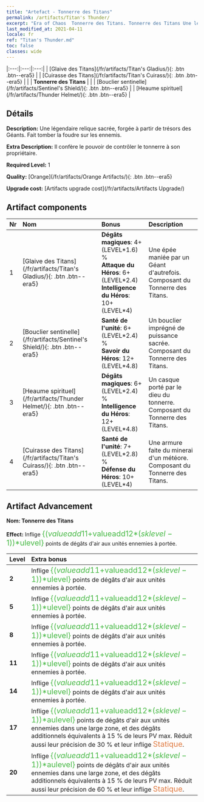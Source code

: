 ```yaml
---
title: "Artefact - Tonnerre des Titans"
permalink: /artifacts/Titan's Thunder/
excerpt: "Era of Chaos  Tonnerre des Titans. Tonnerre des Titans Une légendaire relique sacrée, forgée à partir de trésors des Géants. Fait tomber la foudre sur les ennemis."
last_modified_at: 2021-04-11
locale: fr
ref: "Titan's Thunder.md"
toc: false
classes: wide
---
```


  |:---:|:---:|:---:| 
  | [Glaive des Titans](/fr/artifacts/Titan's Gladius/){: .btn .btn--era5} |   | [Cuirasse des Titans](/fr/artifacts/Titan's Cuirass/){: .btn .btn--era5} | 
  |   | **Tonnerre des Titans** |  | 
  | [Bouclier sentinelle](/fr/artifacts/Sentinel's Shield/){: .btn .btn--era5} |   | [Heaume spirituel](/fr/artifacts/Thunder Helmet/){: .btn .btn--era5} | 


## Détails

 **Description:** Une légendaire relique sacrée, forgée à partir de trésors des Géants. Fait tomber la foudre sur les ennemis.

 **Extra Description:** Il confère le pouvoir de contrôler le tonnerre à son propriétaire.

 **Required Level:** 1

 **Quality:** [Orange](/fr/artifacts/Orange Artifacts/){: .btn .btn--era5}

 **Upgrade cost:** [Artifacts upgrade cost](/fr/artifacts/Artifacts Upgrade/)



## Artifact components

  | Nr |    Nom    |   Bonus | Description | 
  |:---|:-----------|:--------|:------------| 
  | 1 | [Glaive des Titans](/fr/artifacts/Titan's Gladius/){: .btn .btn--era5} | **Dégâts magiques**: 4+(LEVEL\*1.6) %<br/>**Attaque du Héros**: 6+(LEVEL\*2.4)<br/>**Intelligence du Héros**: 10+(LEVEL\*4) | Une épée maniée par un Géant d'autrefois. Composant du Tonnerre des Titans. | 
  | 2 | [Bouclier sentinelle](/fr/artifacts/Sentinel's Shield/){: .btn .btn--era5} | **Santé de l'unité**: 6+(LEVEL\*2.4) %<br/>**Savoir du Héros**: 12+(LEVEL\*4.8) | Un bouclier imprégné de puissance sacrée. Composant du Tonnerre des Titans. | 
  | 3 | [Heaume spirituel](/fr/artifacts/Thunder Helmet/){: .btn .btn--era5} | **Dégâts magiques**: 6+(LEVEL\*2.4) %<br/>**Intelligence du Héros**: 12+(LEVEL\*4.8) | Un casque porté par le dieu du tonnerre. Composant du Tonnerre des Titans. | 
  | 4 | [Cuirasse des Titans](/fr/artifacts/Titan's Cuirass/){: .btn .btn--era5} | **Santé de l'unité**: 7+(LEVEL\*2.8) %<br/>**Défense du Héros**: 10+(LEVEL\*4) | Une armure faite du minerai d'un météore. Composant du Tonnerre des Titans. | 


## Artifact Advancement

 **Nom: Tonnerre des Titans**

 **Effect:** Inflige <span style="color: #48b946;font-size:20px">{($valueadd11+$valueadd12*($sklevel-1))*$ulevel}</span> points de dégâts d'air aux unités ennemies à portée.

  |  Level  |    Extra bonus  | 
  |:--------|:----------------| 
  | **2** | Inflige <span style="color: #48b946;font-size:20px">{($valueadd11+$valueadd12*($sklevel-1))*$ulevel}</span> points de dégâts d'air aux unités ennemies à portée. | 
  | **5** | Inflige <span style="color: #48b946;font-size:20px">{($valueadd11+$valueadd12*($sklevel-1))*$ulevel}</span> points de dégâts d'air aux unités ennemies à portée. | 
  | **8** | Inflige <span style="color: #48b946;font-size:20px">{($valueadd11+$valueadd12*($sklevel-1))*$ulevel}</span> points de dégâts d'air aux unités ennemies à portée. | 
  | **11** | Inflige <span style="color: #48b946;font-size:20px">{($valueadd11+$valueadd12*($sklevel-1))*$ulevel}</span> points de dégâts d'air aux unités ennemies à portée. | 
  | **14** | Inflige <span style="color: #48b946;font-size:20px">{($valueadd11+$valueadd12*($sklevel-1))*$ulevel}</span> points de dégâts d'air aux unités ennemies à portée. | 
  | **17** | Inflige <span style="color: #48b946;font-size:20px">{($valueadd11+$valueadd12*($sklevel-1))*$aulevel}</span> points de dégâts d'air aux unités ennemies dans une large zone, et des dégâts additionnels équivalents à 15 % de leurs PV max. Réduit aussi leur précision de 30 % et leur inflige <span style="color: #e07c44;font-size:20px">Statique</span>. | 
  | **20** | Inflige <span style="color: #48b946;font-size:20px">{($valueadd11+$valueadd12*($sklevel-1))*$aulevel}</span> points de dégâts d'air aux unités ennemies dans une large zone, et des dégâts additionnels équivalents à 15 % de leurs PV max. Réduit aussi leur précision de 60 % et leur inflige <span style="color: #e07c44;font-size:20px">Statique</span>. | 
